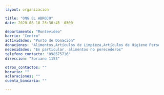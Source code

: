 ```yaml
---
layout: organizacion

title: "ONG EL ABROJO"
date: 2020-08-10 23:30:45 -0300

departamento: "Montevideo"
barrio: "Centro"
actividades: "Punto de Donación"
donaciones: "Alimentos,Artículos de Limpieza,Artículos de Higiene Personal"
necesidades: "En particular, alimentos no perecederos"
telefono_contacto: "098575716"
direccion: "Soriano 1153"

otros_contactos: ""
horario: ""
aclaraciones: ""
cuenta_bancaria: ""

---
```

